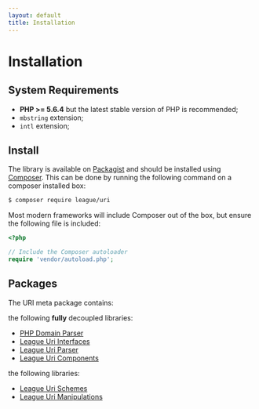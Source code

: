 ```yaml
---
layout: default
title: Installation
---
```


# Installation

## System Requirements

* **PHP >= 5.6.4** but the latest stable version of PHP is recommended;
* `mbstring` extension;
* `intl` extension;

## Install

The library is available on [Packagist][] and should be installed using [Composer][]. This can be done by running the following command on a composer installed box:

~~~bash
$ composer require league/uri
~~~

Most modern frameworks will include Composer out of the box, but ensure the following file is included:

~~~php
<?php

// Include the Composer autoloader
require 'vendor/autoload.php';
~~~

## Packages

The URI meta package contains:

the following **fully** decoupled libraries:

- [PHP Domain Parser](https://github.com/jeremykendall/php-domain-parser)
- [League Uri Interfaces](https://github.com/thephpleague/uri-interfaces)
- [League Uri Parser](https://github.com/thephpleague/uri-parser)
- [League Uri Components](https://github.com/thephpleague/uri-components)

the following libraries:

- [League Uri Schemes](https://github.com/thephpleague/uri-schemes)
- [League Uri Manipulations](https://github.com/thephpleague/uri-manipulations)

[Packagist]: https://packagist.org/packages/league/uri
[Composer]: https://getcomposer.org/
[PSR-4]: https://php-fig.org/psr/psr-4/